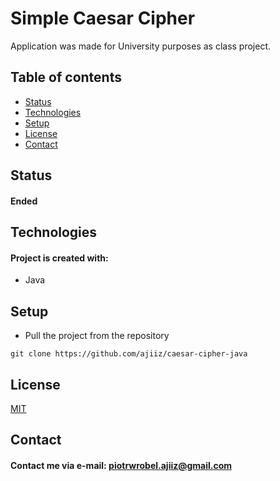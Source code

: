 # Simple Caesar Cipher
Application was made for University purposes as class project.

## Table of contents
* [Status](#status)
* [Technologies](#technologies)
* [Setup](#setup)
* [License](#license)
* [Contact](#contact)

## Status
#### Ended

## Technologies
#### Project is created with:
* Java

## Setup
* Pull the project from the repository
```
git clone https://github.com/ajiiz/caesar-cipher-java
```

## License
[MIT](https://choosealicense.com/licenses/mit/)

## Contact
#### Contact me via e-mail: piotrwrobel.ajiiz@gmail.com
